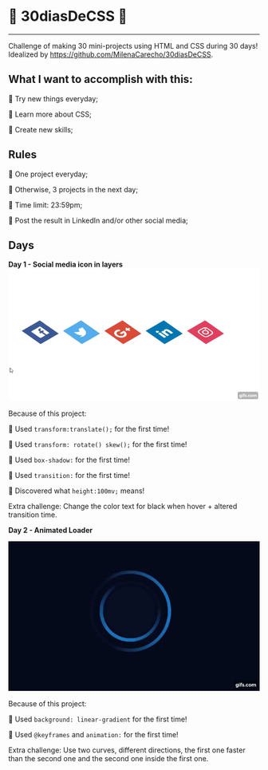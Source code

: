 # :turtle: 30diasDeCSS :turtle: 
----------------------------
Challenge of making 30 mini-projects using HTML and CSS during 30 days!
Idealized by  https://github.com/MilenaCarecho/30diasDeCSS.

## What I want to accomplish with this:
:cherry_blossom: Try new things everyday;

:cherry_blossom: Learn more about CSS;

:cherry_blossom: Create new skills;

## Rules
:cherry_blossom: One project everyday;

:cherry_blossom: Otherwise, 3 projects in the next day;

:cherry_blossom: Time limit: 23:59pm;

:cherry_blossom: Post the result in LinkedIn and/or other social media;

## Days
**Day 1 - Social media icon in layers**
![social media icons with layers](Images/day1.gif)

Because of this project:

:cherry_blossom: Used ```transform:translate();``` for the first time!

:cherry_blossom: Used ```transform: rotate() skew();``` for the first time!

:cherry_blossom: Used ```box-shadow:``` for the first time!

:cherry_blossom: Used ```transition:``` for the first time!

:cherry_blossom: Discovered what ```height:100mv;``` means!

Extra challenge:
Change the color text for black when hover + altered transition time.

**Day 2 - Animated Loader**

![animated loader rotating](Images/day2.gif)

Because of this project:

:cherry_blossom: Used ```background: linear-gradient``` for the first time!

:cherry_blossom: Used ```@keyframes``` and ```animation:``` for the first time!


Extra challenge:
Use two curves, different directions, the first one faster than the second one and the second one inside the first one.
